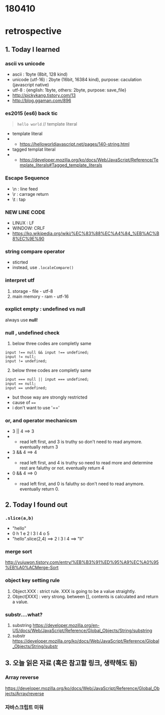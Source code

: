 # 180410
# retrospective

## 1. Today I learned

### ascii vs unicode
- ascii : 1byte (8bit, 128 kind)
- unicode (utf-16) : 2byte (16bit, 16384 kind), purpose: caculation (javascript native)
- utf-8 : {english: 1byte, others: 2byte, purpose: save_file}
- http://pickykang.tistory.com/13
- http://blog.ggaman.com/896


### es2015 (es6) back tic
> ` hello world ` // template literal
- template literal
- - https://helloworldjavascript.net/pages/140-string.html
- tagged templat literal
- - https://developer.mozilla.org/ko/docs/Web/JavaScript/Reference/Template_literals#Tagged_template_literals


### Escape Sequence
- \n : line feed
- \r : carrage return 
- \t : tap


### NEW LINE CODE
- LINUX : LF
- WINDOW: CRLF
- https://ko.wikipedia.org/wiki/%EC%83%88%EC%A4%84_%EB%AC%B8%EC%9E%90

### string compare operator
- sticrted
- instead, use `.localeCompare()`


### interpret utf
1. storage - file - utf-8
2. main memory - ram - utf-16


### explict empty : undefined vs null
always use **null**!


### null , undefined check

1. below three codes are completly same
```
input !== null && input !== undefined;
input != null;
input != undefined;
```

2. below three codes are completly same
```
input === null || input === undefined;
input == null;
input == undefined;
```

- but those way are strongly restricted
- cause of `==`
- i don't want to use '=='

### **or, and operator mechanicsm**
- 3 || 4 ==> 3
- - read left first, and 3 is truthy so don't need to read anymore. eventually return 3
- 3 && 4 ==> 4
- - read left first, and 4 is truthy so need to read more and determine rest are faluthy or not. eventually return 4
- 0 && 4 ==> 0
- - read left first, and 0 is faluthy so don't need to read anymore. eventually return 0.


## 2. Today I found out

### `.slice(a,b)`
- "hello"
- 0 h 1 e 2 l 3 l 4 o 5
- "hello".slice(2,4) ==> 2 l 3 l 4 ==> "ll"

### merge sort
http://yujuwon.tistory.com/entry/%EB%B3%91%ED%95%A9%EC%A0%95%EB%A0%ACMerge-Sort

### **object key setting rule**
1. Object.XXX : strict rule. XXX is going to be a value straightly.
2. Object[XXX] : very strong. between [], contents is calculated and return a value.


### substr....what?
1. substring
https://developer.mozilla.org/en-US/docs/Web/JavaScript/Reference/Global_Objects/String/substring
2. substr
https://developer.mozilla.org/ko/docs/Web/JavaScript/Reference/Global_Objects/String/substr





## 3. 오늘 읽은 자료 (혹은 참고할 링크, 생략해도 됨)

### **Array reverse**
https://developer.mozilla.org/ko/docs/Web/JavaScript/Reference/Global_Objects/Array/reverse

### 자바스크립트 미워